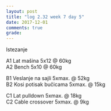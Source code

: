 ```yaml
---
layout: post
title: "log 2.32 week 7 day 5"
date: 2017-12-01
comments: true
grade:
---
```


Istezanje

A1 Lat mašina 5x12 @ 60kg     
A2 Bench 5x10 @ 60kg  

B1 Veslanje na sajli 5xmax. @ 52kg  
B2 Kosi potisak bučicama 5xmax. @ 15kg    

C1 Lat pulldown 5xmax. @ 18kg                
C2 Cable crossover 5xmax. @ 9kg      
